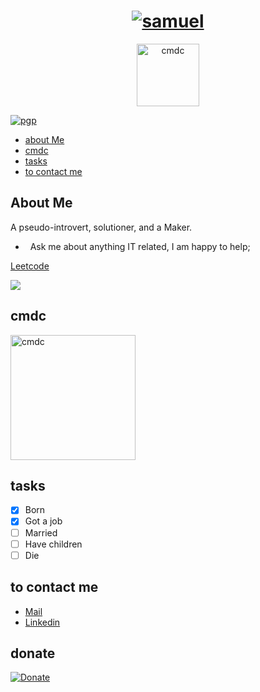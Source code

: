 <h1 align="center">
  <a href="https://git.io/typing-svg">
    <img alt="samuel" src="https://readme-typing-svg.herokuapp.com/?lines=👋;This+is+samuel....;Happy+to+see+you!&center=true&size=30">
  </a>
</h1>

<p align='center'><img src="https://www.cmdc.it/cmdc-motion.svg" alt="cmdc" width="100" height="100"></p>

[![pgp](https://img.shields.io/badge/pgp-0xF83424824B3E4B90-313131?style=flat&labelColor=313131&color=313131)](https://github.com/sp595.gpg)

- [about Me](#about-me)
- [cmdc](#cmdc)
- [tasks](#tasks)
- [to contact me](#to-contact-me)

## About Me

A pseudo-introvert, solutioner, and a Maker.

- &nbsp; Ask me about anything IT related, I am happy to help;

[Leetcode](https://leetcode.com/cmdc)

<!-- <img align="center" src="https://github-readme-stats.vercel.app/api?username=sp595&show_icons=true&include_all_commits=true&theme=radical" alt="sp595's github stats" /> -->

<!-- <img align="center" src="https://github-readme-stats.vercel.app/api/top-langs/?username=sp595&layout=compact&theme=radical" /> -->

![](https://github-profile-summary-cards.vercel.app/api/cards/profile-details?username=sp595&theme=github_dark)

<!-- ![](https://github-profile-summary-cards.vercel.app/api/cards/productive-time?username=sp595&theme=github_dark) -->

<!-- ![](https://cr-skills-chart-widget.azurewebsites.net/api/api?username=sp595) -->

## cmdc

<img src="https://www.cmdc.it/cmdc-motion.svg" alt="cmdc" width="200" height="200">

## tasks

- [x] Born
- [x] Got a job
- [ ] Married
- [ ] Have children
- [ ] Die

## to contact me

<ul>
  <li>
    <a href="mailto:cmdc.business@gmail.com" rel="me">Mail</a>
  </li>
  <li>
    <a href="https://linkedin.com/in/samuel-pascale" rel="me">Linkedin</a>
  </li>
</ul>

## donate

[![Donate](https://img.shields.io/badge/Donate-PayPal-green.svg)](https://www.paypal.me/cmdc)
